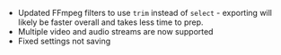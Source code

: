 - Updated FFmpeg filters to use `trim` instead of `select` - exporting will likely be faster overall and takes less time to prep.
- Multiple video and audio streams are now supported
- Fixed settings not saving
